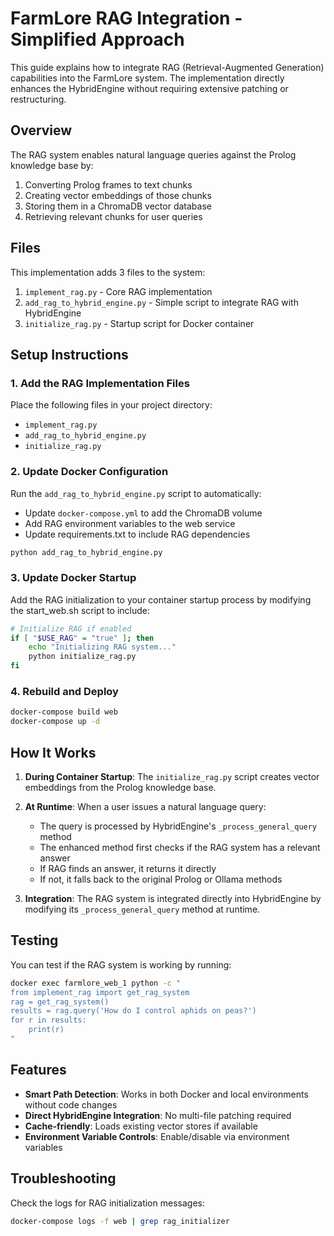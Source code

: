 # FarmLore RAG Integration - Simplified Approach

This guide explains how to integrate RAG (Retrieval-Augmented Generation) capabilities into the FarmLore system. The implementation directly enhances the HybridEngine without requiring extensive patching or restructuring.

## Overview

The RAG system enables natural language queries against the Prolog knowledge base by:

1. Converting Prolog frames to text chunks
2. Creating vector embeddings of those chunks
3. Storing them in a ChromaDB vector database
4. Retrieving relevant chunks for user queries

## Files

This implementation adds 3 files to the system:

1. `implement_rag.py` - Core RAG implementation
2. `add_rag_to_hybrid_engine.py` - Simple script to integrate RAG with HybridEngine
3. `initialize_rag.py` - Startup script for Docker container

## Setup Instructions

### 1. Add the RAG Implementation Files

Place the following files in your project directory:
- `implement_rag.py`
- `add_rag_to_hybrid_engine.py` 
- `initialize_rag.py`

### 2. Update Docker Configuration

Run the `add_rag_to_hybrid_engine.py` script to automatically:
- Update `docker-compose.yml` to add the ChromaDB volume
- Add RAG environment variables to the web service
- Update requirements.txt to include RAG dependencies

```bash
python add_rag_to_hybrid_engine.py
```

### 3. Update Docker Startup

Add the RAG initialization to your container startup process by modifying the start_web.sh script to include:

```bash
# Initialize RAG if enabled
if [ "$USE_RAG" = "true" ]; then
    echo "Initializing RAG system..."
    python initialize_rag.py
fi
```

### 4. Rebuild and Deploy

```bash
docker-compose build web
docker-compose up -d
```

## How It Works

1. **During Container Startup**: The `initialize_rag.py` script creates vector embeddings from the Prolog knowledge base.

2. **At Runtime**: When a user issues a natural language query:
   - The query is processed by HybridEngine's `_process_general_query` method
   - The enhanced method first checks if the RAG system has a relevant answer
   - If RAG finds an answer, it returns it directly
   - If not, it falls back to the original Prolog or Ollama methods

3. **Integration**: The RAG system is integrated directly into HybridEngine by modifying its `_process_general_query` method at runtime.

## Testing

You can test if the RAG system is working by running:

```bash
docker exec farmlore_web_1 python -c "
from implement_rag import get_rag_system
rag = get_rag_system()
results = rag.query('How do I control aphids on peas?')
for r in results:
    print(r)
"
```

## Features

- **Smart Path Detection**: Works in both Docker and local environments without code changes
- **Direct HybridEngine Integration**: No multi-file patching required
- **Cache-friendly**: Loads existing vector stores if available
- **Environment Variable Controls**: Enable/disable via environment variables

## Troubleshooting

Check the logs for RAG initialization messages:

```bash
docker-compose logs -f web | grep rag_initializer
``` 